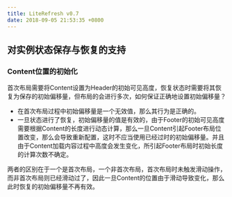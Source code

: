 ```yaml
---
title: LiteRefresh v0.7
date: 2018-09-05 21:53:35 +0800
---
```


## 对实例状态保存与恢复的支持
### Content位置的初始化
首次布局需要将Content设置为Header的初始可见高度，恢复状态时需要将其恢复为保存的初始偏移量，但布局的会进行多次，如何保证正确地设置初始偏移量？

- 在首次布局过程中初始偏移量是一个无效值，那么其行为是正确的。
- 一旦状态进行了恢复，初始偏移量的值是有效的，由于Footer的初始可见高度需要根据Content的长度进行动态计算，那么一旦Content引起Footer布局位置改变，那么会导致重新配置，这时不应当使用已经过时的初始偏移量。并且由于Content加载内容过程中高度会发生变化，所引起Footer布局时初始长度的计算次数不确定。

两者的区别在于一个是首次布局，一个非首次布局，首次布局时未触发滑动操作，而非首次布局则已经滑动过了，因此一旦Content的位置由于滑动导致变化，那么此时恢复的初始偏移量不再有效。
